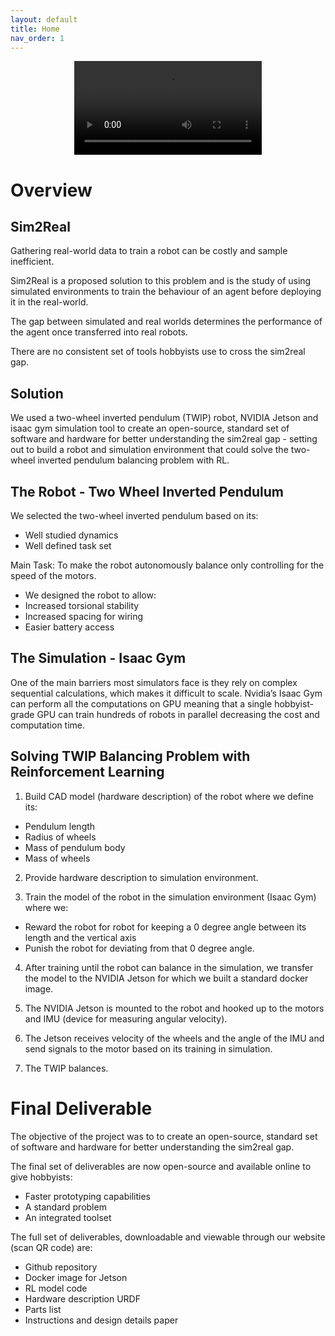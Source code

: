 ```yaml
---
layout: default
title: Home
nav_order: 1
---
```


<p align="center">
<video controls autoplay>
<source src="../../resources/videos/balanceclip.mp4" type="video/mp4">
</video>
</p>

# Overview

## Sim2Real

Gathering real-world data to train a robot can be costly and sample inefficient.

Sim2Real is a proposed solution to this problem and is the study of using simulated environments to train the behaviour of an agent before deploying it in the real-world.

The gap between simulated and real worlds determines the performance of the agent once transferred into real robots. 

There are no consistent set of tools hobbyists use to cross the sim2real gap.

## Solution

We used a two-wheel inverted pendulum (TWIP) robot, NVIDIA Jetson and isaac gym simulation tool  to create an open-source, standard set of software and hardware for better understanding the sim2real gap - setting out to build a robot and simulation environment that could solve the two-wheel inverted pendulum balancing problem with RL.

## The Robot - Two Wheel Inverted Pendulum

We selected the two-wheel inverted pendulum based on its:

- Well studied dynamics
- Well defined task set

Main Task:
To make the robot autonomously balance only controlling for the speed of the motors.

- We designed the robot to allow:
- Increased torsional stability
- Increased spacing for wiring
- Easier battery access

## The Simulation - Isaac Gym

One of the main barriers most simulators face is they rely on complex sequential calculations, which makes it difficult to scale.
Nvidia’s Isaac Gym can perform all the computations on GPU meaning that a single hobbyist-grade GPU can train hundreds of robots in parallel decreasing the cost and computation time.

## Solving TWIP Balancing Problem with Reinforcement Learning

1. Build CAD model (hardware description) of the robot where we define its:
- Pendulum length
- Radius of wheels
- Mass of pendulum body
- Mass of wheels

2. Provide hardware description to simulation environment.

3. Train the model of the robot in the simulation environment (Isaac Gym) where we:
- Reward the robot for robot for keeping a 0 degree angle between its length and the vertical axis
- Punish the robot for deviating from that 0 degree angle.

4. After training until the robot can balance in the simulation, we transfer the model to the NVIDIA Jetson for which we built a standard docker image.

5. The NVIDIA Jetson is mounted to the robot and hooked up to the motors and IMU (device for measuring angular velocity).

6.  The Jetson receives velocity of the wheels and the angle of the IMU and send signals to the motor based on its training in simulation.

7. The TWIP balances.

# Final Deliverable

The objective of the project was to  to create an open-source, standard set of software and hardware for better understanding the sim2real gap.

The final set of deliverables are now open-source and available online to give hobbyists:

- Faster prototyping capabilities
- A standard problem
- An integrated toolset

The full set of deliverables, downloadable and viewable through our website (scan QR code) are:

- Github repository
- Docker image for Jetson
- RL model code
- Hardware description URDF
- Parts list
- Instructions and design details paper




<!-- ![CAD](resources/images/TWIP_CAD.png) -->

<!-- ## Welcome to GitHub Pages

You can use the [editor on GitHub](https://github.com/jonah-gourlay44/gym2real/edit/gh-pages/index.md) to maintain and preview the content for your website in Markdown files.

Whenever you commit to this repository, GitHub Pages will run [Jekyll](https://jekyllrb.com/) to rebuild the pages in your site, from the content in your Markdown files.

### Markdown

Markdown is a lightweight and easy-to-use syntax for styling your writing. It includes conventions for

```markdown
Syntax highlighted code block

# Header 1
## Header 2
### Header 3

- Bulleted
- List

1. Numbered
2. List

**Bold** and _Italic_ and `Code` text

[Link](url) and ![Image](src)
```

For more details see [Basic writing and formatting syntax](https://docs.github.com/en/github/writing-on-github/getting-started-with-writing-and-formatting-on-github/basic-writing-and-formatting-syntax).

### Jekyll Themes

Your Pages site will use the layout and styles from the Jekyll theme you have selected in your [repository settings](https://github.com/jonah-gourlay44/gym2real/settings/pages). The name of this theme is saved in the Jekyll `_config.yml` configuration file.

### Support or Contact

Having trouble with Pages? Check out our [documentation](https://docs.github.com/categories/github-pages-basics/) or [contact support](https://support.github.com/contact) and we’ll help you sort it out. -->
